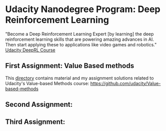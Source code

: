 # Udacity Nanodegree Program: Deep Reinforcement Learning
"Become a Deep Reinforcement Learning Expert [by learning] the deep reinforcement learning skills that are powering amazing advances in AI. Then start applying these to applications like video games and robotics." <br>
[Udacity DeepRL Course](https://www.udacity.com/course/deep-reinforcement-learning-nanodegree--nd893)

## First Assignment: Value Based methods
This [directory](./value_based/) contains material and my assignment solutions related to Udacity's Value-based Methods course: https://github.com/udacity/Value-based-methods

## Second Assignment: 

## Third Assignment: 
